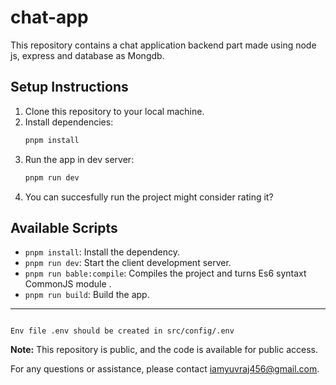 # chat-app

This repository contains a chat application backend part made using node js, express and database as Mongdb.

## Setup Instructions

1. Clone this repository to your local machine.
2. Install dependencies:
   ```bash
   pnpm install
   ```
3. Run the app in dev server:
   ```bash
   pnpm run dev
   ```
4. You can succesfully run the project might consider rating it?

## Available Scripts

- `pnpm install`: Install the dependency.
- `pnpm run dev`: Start the client development server.
- `pnpm run bable:compile`: Compiles the project and turns Es6 syntaxt CommonJS module .
- `pnpm run build`: Build the app.

---

```

Env file .env should be created in src/config/.env

```

**Note:** This repository is public, and the code is available for public access.

For any questions or assistance, please contact [iamyuvraj456@gmail.com](mailto:iamyuvraj456@gmail.com).
